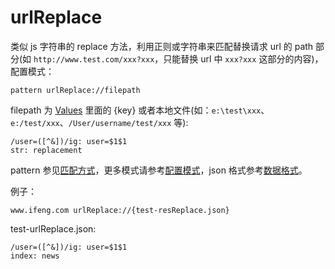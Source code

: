 # urlReplace

类似 js 字符串的 replace 方法，利用正则或字符串来匹配替换请求 url 的 path 部分(如 `http://www.test.com/xxx?xxx`，只能替换 url 中 `xxx?xxx` 这部分的内容)，配置模式：

	pattern urlReplace://filepath

filepath 为 [Values](http://local.whistlejs.com/#values) 里面的 {key} 或者本地文件(如：`e:\test\xxx`、`e:/test/xxx`、`/User/username/test/xxx` 等):

	/user=([^&])/ig: user=$1$1
	str: replacement

pattern 参见[匹配方式](#pattern)，更多模式请参考[配置模式](#mode)，json 格式参考[数据格式](#data)。

例子：

	www.ifeng.com urlReplace://{test-resReplace.json}


test-urlReplace.json:

	/user=([^&])/ig: user=$1$1
	index: news
